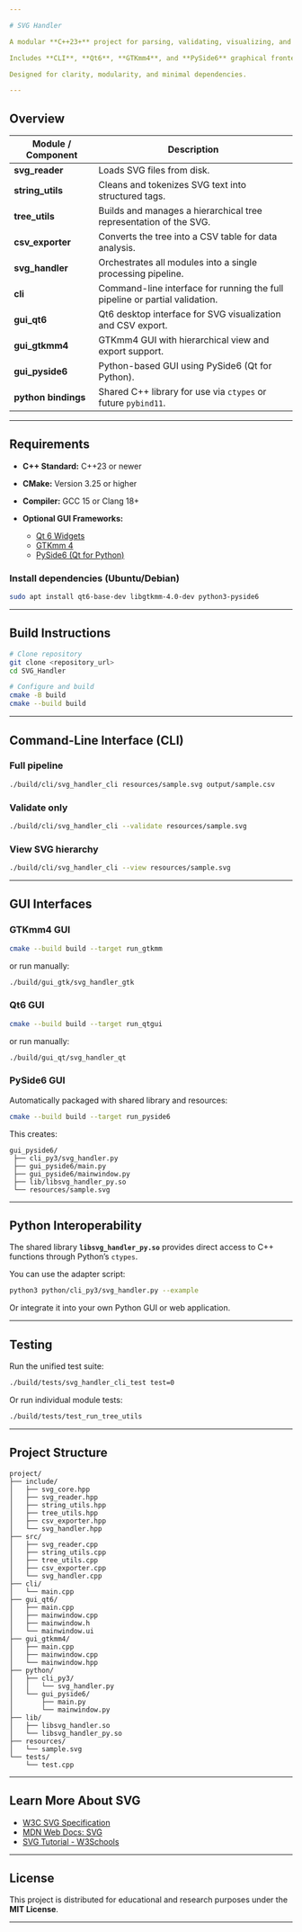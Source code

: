 ```yaml
---

# SVG Handler

A modular **C++23+** project for parsing, validating, visualizing, and exporting **SVG (Scalable Vector Graphics)** structures into **CSV** tables.

Includes **CLI**, **Qt6**, **GTKmm4**, and **PySide6** graphical frontends — plus **Python interoperability** via shared library bindings.

Designed for clarity, modularity, and minimal dependencies.

---
```


## Overview

| Module / Component  | Description                                                                 |
| ------------------- | --------------------------------------------------------------------------- |
| **svg_reader**      | Loads SVG files from disk.                                                  |
| **string_utils**    | Cleans and tokenizes SVG text into structured tags.                         |
| **tree_utils**      | Builds and manages a hierarchical tree representation of the SVG.           |
| **csv_exporter**    | Converts the tree into a CSV table for data analysis.                       |
| **svg_handler**     | Orchestrates all modules into a single processing pipeline.                 |
| **cli**             | Command-line interface for running the full pipeline or partial validation. |
| **gui_qt6**         | Qt6 desktop interface for SVG visualization and CSV export.                 |
| **gui_gtkmm4**      | GTKmm4 GUI with hierarchical view and export support.                       |
| **gui_pyside6**     | Python-based GUI using PySide6 (Qt for Python).                             |
| **python bindings** | Shared C++ library for use via `ctypes` or future `pybind11`.               |

---

## Requirements

* **C++ Standard:** C++23 or newer
* **CMake:** Version 3.25 or higher
* **Compiler:** GCC 15 or Clang 18+
* **Optional GUI Frameworks:**

  * [Qt 6 Widgets](https://doc.qt.io/qt-6/qtwidgets-index.html)
  * [GTKmm 4](https://gnome.pages.gitlab.gnome.org/gtkmm-documentation/)
  * [PySide6 (Qt for Python)](https://doc.qt.io/qtforpython/)

### Install dependencies (Ubuntu/Debian)

```bash
sudo apt install qt6-base-dev libgtkmm-4.0-dev python3-pyside6
```

---

## Build Instructions

```bash
# Clone repository
git clone <repository_url>
cd SVG_Handler

# Configure and build
cmake -B build
cmake --build build
```

---

## Command-Line Interface (CLI)

### Full pipeline

```bash
./build/cli/svg_handler_cli resources/sample.svg output/sample.csv
```

### Validate only

```bash
./build/cli/svg_handler_cli --validate resources/sample.svg
```

### View SVG hierarchy

```bash
./build/cli/svg_handler_cli --view resources/sample.svg
```

---

## GUI Interfaces

### GTKmm4 GUI

```bash
cmake --build build --target run_gtkmm
```

or run manually:

```bash
./build/gui_gtk/svg_handler_gtk
```

### Qt6 GUI

```bash
cmake --build build --target run_qtgui
```

or run manually:

```bash
./build/gui_qt/svg_handler_qt
```

### PySide6 GUI

Automatically packaged with shared library and resources:

```bash
cmake --build build --target run_pyside6
```

This creates:

```
gui_pyside6/
 ├── cli_py3/svg_handler.py
 ├── gui_pyside6/main.py
 ├── gui_pyside6/mainwindow.py
 ├── lib/libsvg_handler_py.so
 └── resources/sample.svg
```

---

## Python Interoperability

The shared library **`libsvg_handler_py.so`** provides direct access to C++ functions through Python’s `ctypes`.

You can use the adapter script:

```bash
python3 python/cli_py3/svg_handler.py --example
```

Or integrate it into your own Python GUI or web application.

---

## Testing

Run the unified test suite:

```bash
./build/tests/svg_handler_cli_test test=0
```

Or run individual module tests:

```bash
./build/tests/test_run_tree_utils
```

---

## Project Structure

```
project/
├── include/
│   ├── svg_core.hpp
│   ├── svg_reader.hpp
│   ├── string_utils.hpp
│   ├── tree_utils.hpp
│   ├── csv_exporter.hpp
│   └── svg_handler.hpp
├── src/
│   ├── svg_reader.cpp
│   ├── string_utils.cpp
│   ├── tree_utils.cpp
│   ├── csv_exporter.cpp
│   └── svg_handler.cpp
├── cli/
│   └── main.cpp
├── gui_qt6/
│   ├── main.cpp
│   ├── mainwindow.cpp
│   ├── mainwindow.h
│   └── mainwindow.ui
├── gui_gtkmm4/
│   ├── main.cpp
│   ├── mainwindow.cpp
│   └── mainwindow.hpp
├── python/
│   ├── cli_py3/
│   │   └── svg_handler.py
│   └── gui_pyside6/
│       ├── main.py
│       └── mainwindow.py
├── lib/
│   ├── libsvg_handler.so
│   └── libsvg_handler_py.so
├── resources/
│   └── sample.svg
└── tests/
    └── test.cpp
```

---

## Learn More About SVG

* [W3C SVG Specification](https://www.w3.org/TR/SVG2/)
* [MDN Web Docs: SVG](https://developer.mozilla.org/en-US/docs/Web/SVG)
* [SVG Tutorial - W3Schools](https://www.w3schools.com/graphics/svg_intro.asp)

---

## License

This project is distributed for educational and research purposes under the **MIT License**.

---
